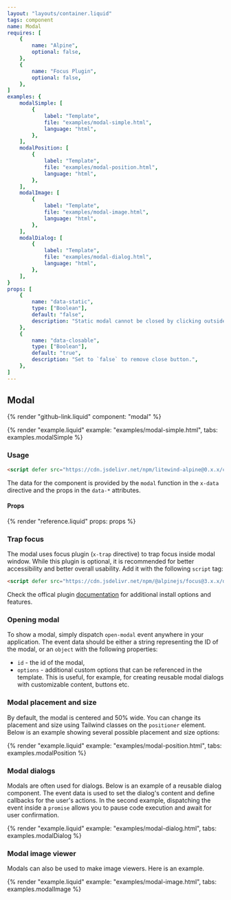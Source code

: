 ```yaml
---
layout: "layouts/container.liquid"
tags: component
name: Modal
requires: [
    {
        name: "Alpine",
        optional: false,
    },
    {
        name: "Focus Plugin",
        optional: false,
    },
]
examples: {
    modalSimple: [
        {
            label: "Template",
            file: "examples/modal-simple.html",
            language: "html",
        },
    ],
    modalPosition: [
        {
            label: "Template",
            file: "examples/modal-position.html",
            language: "html",
        },
    ],
    modalImage: [
        {
            label: "Template",
            file: "examples/modal-image.html",
            language: "html",
        },
    ],
    modalDialog: [
        {
            label: "Template",
            file: "examples/modal-dialog.html",
            language: "html",
        },
    ],
}
props: [
    {
        name: "data-static",
        type: ["Boolean"],
        default: "false",
        description: "Static modal cannot be closed by clicking outside of it.",
    },
    {
        name: "data-closable",
        type: ["Boolean"],
        default: "true",
        description: "Set to `false` to remove close button.",
    },
]
---
```

## Modal

{% render "github-link.liquid" component: "modal" %}

{% render "example.liquid" example: "examples/modal-simple.html", tabs: examples.modalSimple %}

### Usage

```html
<script defer src="https://cdn.jsdelivr.net/npm/litewind-alpine@0.x.x/components/modal/dist/cdn.min.js"></script>
```

The data for the component is provided by the `modal` function in the `x-data` directive and the props in the `data-*` attributes.

#### Props

{% render "reference.liquid" props: props %}

### Trap focus

The modal uses focus plugin (`x-trap` directive) to trap focus inside modal window. While this plugin is optional, it is recommended for better accessibility and better overall usability. Add it with the following `script` tag:

```html
<script defer src="https://cdn.jsdelivr.net/npm/@alpinejs/focus@3.x.x/dist/cdn.min.js"></script>
```

Check the offical plugin [documentation](https://alpinejs.dev/plugins/focus) for additional install options and features.

### Opening modal

To show a modal, simply dispatch `open-modal` event anywhere in your application. The event data should be either a string representing the ID of the modal, or an `object` with the following properties:

- `id` - the id of the modal,
- `options` - additional custom options that can be referenced in the template. This is useful, for example, for creating reusable modal dialogs with customizable content, buttons etc.

### Modal placement and size

By default, the modal is centered and 50% wide. You can change its placement and size using Tailwind classes on the `positioner` element. Below is an example showing several possible placement and size options:

{% render "example.liquid" example: "examples/modal-position.html", tabs: examples.modalPosition %}

### Modal dialogs

Modals are often used for dialogs. Below is an example of a reusable dialog component. The event data is used to set the dialog's content and define callbacks for the user's actions. In the second example, dispatching the event inside a `promise` allows you to pause code execution and await for user confirmation.

{% render "example.liquid" example: "examples/modal-dialog.html", tabs: examples.modalDialog %}

### Modal image viewer

Modals can also be used to make image viewers. Here is an example.

{% render "example.liquid" example: "examples/modal-image.html", tabs: examples.modalImage %}
